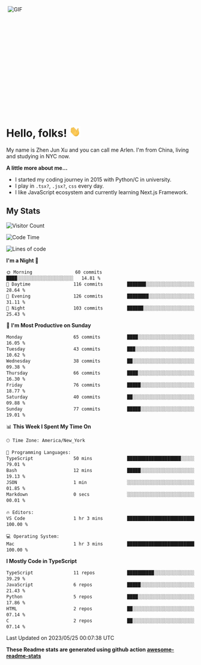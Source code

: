 <img align="right" alt="GIF" src="https://media.giphy.com/media/xUA7bdpLxQhsSQdyog/giphy.gif" width="500" height="320" />

# Hello, folks! <img src="https://raw.githubusercontent.com/arlenxuzj/arlenxuzj/master/assets/wave.gif" width="30px">

My name is Zhen Jun Xu and you can call me Arlen. I'm from China, living and studying in NYC now.

**A little more about me...**

 - I started my coding journey in 2015 with Python/C in university.
 - I play in `.tsx?`, `.jsx?`, `css` every day.
 - I like JavaScript ecosystem and currently learning Next.js Framework.

## My Stats

![Visitor Count](https://komarev.com/ghpvc/?username=arlenxuzj&color=blue&label=Profile+Views)

<!--START_SECTION:waka-->
![Code Time](http://img.shields.io/badge/Code%20Time-3%2C239%20hrs%2044%20mins-blue)

![Lines of code](https://img.shields.io/badge/From%20Hello%20World%20I%27ve%20Written-698.5%20thousand%20lines%20of%20code-blue)

**I'm a Night 🦉** 

```text
🌞 Morning                60 commits          ████░░░░░░░░░░░░░░░░░░░░░   14.81 % 
🌆 Daytime                116 commits         ███████░░░░░░░░░░░░░░░░░░   28.64 % 
🌃 Evening                126 commits         ████████░░░░░░░░░░░░░░░░░   31.11 % 
🌙 Night                  103 commits         ██████░░░░░░░░░░░░░░░░░░░   25.43 % 
```
📅 **I'm Most Productive on Sunday** 

```text
Monday                   65 commits          ████░░░░░░░░░░░░░░░░░░░░░   16.05 % 
Tuesday                  43 commits          ███░░░░░░░░░░░░░░░░░░░░░░   10.62 % 
Wednesday                38 commits          ██░░░░░░░░░░░░░░░░░░░░░░░   09.38 % 
Thursday                 66 commits          ████░░░░░░░░░░░░░░░░░░░░░   16.30 % 
Friday                   76 commits          █████░░░░░░░░░░░░░░░░░░░░   18.77 % 
Saturday                 40 commits          ██░░░░░░░░░░░░░░░░░░░░░░░   09.88 % 
Sunday                   77 commits          █████░░░░░░░░░░░░░░░░░░░░   19.01 % 
```


📊 **This Week I Spent My Time On** 

```text
🕑︎ Time Zone: America/New_York

💬 Programming Languages: 
TypeScript               50 mins             ████████████████████░░░░░   79.01 % 
Bash                     12 mins             █████░░░░░░░░░░░░░░░░░░░░   19.13 % 
JSON                     1 min               ░░░░░░░░░░░░░░░░░░░░░░░░░   01.85 % 
Markdown                 0 secs              ░░░░░░░░░░░░░░░░░░░░░░░░░   00.01 % 

🔥 Editors: 
VS Code                  1 hr 3 mins         █████████████████████████   100.00 % 

💻 Operating System: 
Mac                      1 hr 3 mins         █████████████████████████   100.00 % 
```

**I Mostly Code in TypeScript** 

```text
TypeScript               11 repos            ██████████░░░░░░░░░░░░░░░   39.29 % 
JavaScript               6 repos             █████░░░░░░░░░░░░░░░░░░░░   21.43 % 
Python                   5 repos             ████░░░░░░░░░░░░░░░░░░░░░   17.86 % 
HTML                     2 repos             ██░░░░░░░░░░░░░░░░░░░░░░░   07.14 % 
C                        2 repos             ██░░░░░░░░░░░░░░░░░░░░░░░   07.14 % 
```




 Last Updated on 2023/05/25 00:07:38 UTC
<!--END_SECTION:waka-->

**These Readme stats are generated using github action [awesome-readme-stats](https://github.com/anmol098/waka-readme-stats)**

